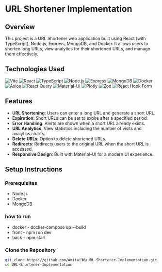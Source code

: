 # URL Shortener Implementation

## Overview

This project is a URL Shortener web application built using React (with TypeScript), Node.js, Express, MongoDB, and Docker. It allows users to shorten long URLs, view analytics for their shortened URLs, and manage them effectively.

## Technologies Used

![Vite](https://vitejs.dev/logo.svg)
![React](https://img.shields.io/badge/React-61DAFB?style=for-the-badge&logo=react&logoColor=black)
![TypeScript](https://img.shields.io/badge/TypeScript-007ACC?style=for-the-badge&logo=typescript&logoColor=white)
![Node.js](https://img.shields.io/badge/Node.js-339933?style=for-the-badge&logo=nodedotjs&logoColor=white)
![Express](https://img.shields.io/badge/Express-000000?style=for-the-badge&logo=express&logoColor=white)
![MongoDB](https://img.shields.io/badge/MongoDB-47A248?style=for-the-badge&logo=mongodb&logoColor=white)
![Docker](https://img.shields.io/badge/Docker-2496ED?style=for-the-badge&logo=docker&logoColor=white)
![Axios](https://img.shields.io/badge/Axios-5A29E4?style=for-the-badge&logo=axios&logoColor=white)
![React Query](https://img.shields.io/badge/React%20Query-FF4154?style=for-the-badge&logo=reactquery&logoColor=white)
![Material-UI](https://img.shields.io/badge/MUI-007FFF?style=for-the-badge&logo=mui&logoColor=white)
![Plotly](https://img.shields.io/badge/Plotly-3B5998?style=for-the-badge&logo=plotly&logoColor=white)
![Zod](https://img.shields.io/badge/Zod-8C3D99?style=for-the-badge&logo=typescript&logoColor=white)
![React Hook Form](https://img.shields.io/badge/React%20Hook%20Form-EC3A42?style=for-the-badge&logo=react&logoColor=white)

## Features

- **URL Shortening**: Users can enter a long URL and generate a short URL.
- **Expiration**: Short URLs can be set to expire after a specified period.
- **Error Handling**: Alerts are shown when a short URL already exists.
- **URL Analytics**: View statistics including the number of visits and analytics charts.
- **Delete URLs**: Option to delete shortened URLs.
- **Redirects**: Redirects users to the original URL when the short URL is accessed.
- **Responsive Design**: Built with Material-UI for a modern UI experience.

## Setup Instructions

### Prerequisites

- Node.js
- Docker
- MongoDB

### how to run
- docker - docker-compose up --build
- front - npm run dev
- back - npm start

### Clone the Repository

```bash
git clone https://github.com/Amitai36/URL-Shortener-Implementation.git
cd URL-Shortener-Implementation

